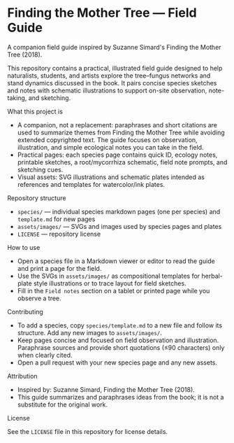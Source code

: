 # Finding the Mother Tree — Field Guide

A companion field guide inspired by Suzanne Simard's Finding the Mother Tree (2018).

This repository contains a practical, illustrated field guide designed to help naturalists, students, and artists explore the tree–fungus networks and stand dynamics discussed in the book. It pairs concise species sketches and notes with schematic illustrations to support on-site observation, note-taking, and sketching.

What this project is

- A companion, not a replacement: paraphrases and short citations are used to summarize themes from Finding the Mother Tree while avoiding extended copyrighted text. The guide focuses on observation, illustration, and simple ecological notes you can take in the field.
- Practical pages: each species page contains quick ID, ecology notes, printable sketches, a root/mycorrhiza schematic, field note prompts, and sketching cues.
- Visual assets: SVG illustrations and schematic plates intended as references and templates for watercolor/ink plates.

Repository structure

- `species/` — individual species markdown pages (one per species) and `template.md` for new pages
- `assets/images/` — SVGs and images used by species pages and plates
- `LICENSE` — repository license

How to use

- Open a species file in a Markdown viewer or editor to read the guide and print a page for the field.
- Use the SVGs in `assets/images/` as compositional templates for herbal-plate style illustrations or to trace layout for field sketches.
- Fill in the `Field notes` section on a tablet or printed page while you observe a tree.

Contributing

- To add a species, copy `species/template.md` to a new file and follow its structure. Add any new images to `assets/images/`.
- Keep pages concise and focused on field observation and illustration. Paraphrase sources and provide short quotations (≤90 characters) only when clearly cited.
- Open a pull request with your new species page and any new assets.

Attribution

- Inspired by: Suzanne Simard, Finding the Mother Tree (2018).
- This guide summarizes and paraphrases ideas from the book; it is not a substitute for the original work.

License

See the `LICENSE` file in this repository for license details.
